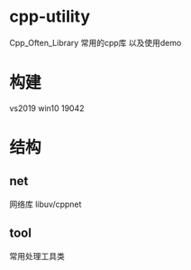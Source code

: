 # cpp-utility
Cpp_Often_Library 常用的cpp库 以及使用demo

# 构建
vs2019 
win10 19042

# 结构
## net
网络库 libuv/cppnet

## tool
常用处理工具类

